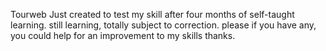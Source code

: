    Tourweb
   Just created to test my skill after four months of self-taught learning.
   still learning, totally subject to correction.
   please if you have any, you could help for an improvement to my skills
   thanks.
   
